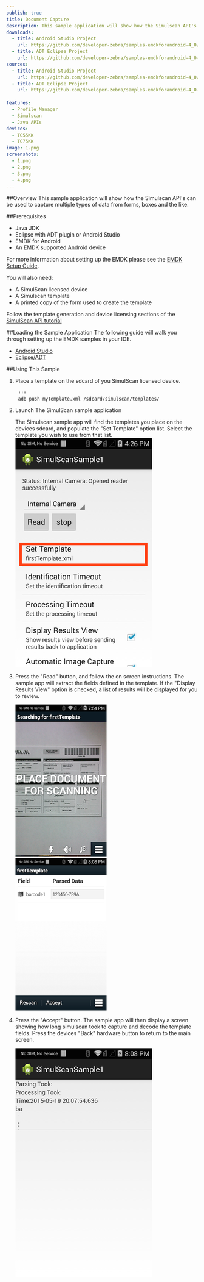 ```yaml
---
publish: true
title: Document Capture
description: This sample application will show how the Simulscan API's can be used to capture multiple types of data from paper forms.
downloads:
  - title: Android Studio Project
    url: https://github.com/developer-zebra/samples-emdkforandroid-4_0/archive/SimulScanSample1.zip  
  - title: ADT Eclipse Project
    url: https://github.com/developer-zebra/samples-emdkforandroid-4_0-ADT/archive/SimulScanSample1.zip   
sources:
  - title: Android Studio Project
    url: https://github.com/developer-zebra/samples-emdkforandroid-4_0/tree/SimulScanSample1
  - title: ADT Eclipse Project
    url: https://github.com/developer-zebra/samples-emdkforandroid-4_0-ADT/tree/SimulScanSample1

features: 
  - Profile Manager
  - Simulscan
  - Java APIs
devices: 
  - TC55KK
  - TC75KK
image: 1.png
screenshots: 
  - 1.png
  - 2.png
  - 3.png 
  - 4.png 
---
```



##Overview
This sample application will show how the Simulscan API's can be used to capture multiple types of data from forms, boxes and the like.

##Prerequisites
- Java JDK 
- Eclipse with ADT plugin or  Android Studio
- EMDK for Android  
- An EMDK supported Android device

For more information about setting up the EMDK please see the [EMDK Setup Guide](/emdk-for-android/4-1/guide/setup).

You will also need:

* A SimulScan licensed device
* A Simulscan template
* A printed copy of the form used to create the template

Follow the template generation and device licensing sections of the [SimulScan API tutorial](/emdk-for-android/4-1/tutorial/tutSimulScanAPI)

##Loading the Sample Application
The following guide will walk you through setting up the EMDK samples in your IDE.

* [Android Studio](/emdk-for-android/4-1/guide/emdksamples_androidstudio)
* [Eclipse/ADT](/emdk-for-android/4-1/guide/emdksamples_eclipse)

##Using This Sample

1. Place a template on the sdcard of you SimulScan licensed device.

		:::
		adb push myTemplate.xml /sdcard/simulscan/templates/
	

2. Launch The SimulScan sample application
	
	The Simulscan sample app will find the templates you place on the devices sdcard, and populate the "Set Template" option list.  Select the template you wish to use from that list.
	![img](simulscanSample1.png) 


3. Press the "Read" button, and follow the on screen instructions. The sample app will extract the fields defined in the template. If the "Display Results View" option is checked, a list of results will be displayed for you to review.

	![img](simulscanSample2.png)  ![img](simulscanSample3.png)   


4. Press the "Accept" button. The sample app will then display a screen showing how long simulscan took to capture and decode the template fields. Press the devices "Back" hardware button to return to the main screen.

	![img](simulscanSample4.png) 